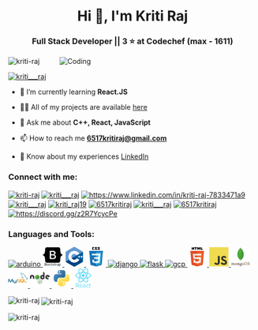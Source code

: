 <h1 align="center">Hi 👋, I'm Kriti Raj</h1>
<h3 align="center">Full Stack Developer || 3 ⭐ at Codechef (max - 1611)</h3>
<img align="right" alt="Coding" width="400" src="https://cdn.dribbble.com/users/1162077/screenshots/3848914/programmer.gif">

<p align="left"> <img src="https://komarev.com/ghpvc/?username=kriti-raj&label=Profile%20views&color=0e75b6&style=flat" alt="kriti-raj" /> </p>

<p align="left"> <a href="https://twitter.com/kriti___raj" target="blank"><img src="https://img.shields.io/twitter/follow/kriti___raj?logo=twitter&style=for-the-badge" alt="kriti___raj" /></a> </p>

- 🌱 I’m currently learning **React.JS**

- 👨‍💻 All of my projects are available [here](https://github.com/kriti-raj?tab=repositories)

- 💬 Ask me about **C++, React, JavaScript**

- 📫 How to reach me **6517kritiraj@gmail.com**

- 📄 Know about my experiences [LinkedIn](https://www.linkedin.com/in/kritiraj19/)

<h3 align="left">Connect with me:</h3>
<p align="left">
<a href="https://codepen.io/kriti-raj" target="blank"><img align="center" src="https://raw.githubusercontent.com/rahuldkjain/github-profile-readme-generator/master/src/images/icons/Social/codepen.svg" alt="kriti-raj" height="30" width="40" /></a>
<a href="https://twitter.com/kriti___raj" target="blank"><img align="center" src="https://raw.githubusercontent.com/rahuldkjain/github-profile-readme-generator/master/src/images/icons/Social/twitter.svg" alt="kriti___raj" height="30" width="40" /></a>
<a href="https://linkedin.com/in/kritiraj19/" target="blank"><img align="center" src="https://raw.githubusercontent.com/rahuldkjain/github-profile-readme-generator/master/src/images/icons/Social/linked-in-alt.svg" alt="https://www.linkedin.com/in/kriti-raj-7833471a9" height="30" width="40" /></a>
<a href="https://instagram.com/kriti___raj" target="blank"><img align="center" src="https://raw.githubusercontent.com/rahuldkjain/github-profile-readme-generator/master/src/images/icons/Social/instagram.svg" alt="kriti___raj" height="30" width="40" /></a>
<a href="https://www.codechef.com/users/kriti_raj19" target="blank"><img align="center" src="https://cdn.jsdelivr.net/npm/simple-icons@3.1.0/icons/codechef.svg" alt="kriti_raj19" height="30" width="40" /></a>
<a href="https://www.hackerrank.com/6517kritiraj" target="blank"><img align="center" src="https://raw.githubusercontent.com/rahuldkjain/github-profile-readme-generator/master/src/images/icons/Social/hackerrank.svg" alt="6517kritiraj" height="30" width="40" /></a>
<a href="https://www.leetcode.com/kriti___raj" target="blank"><img align="center" src="https://raw.githubusercontent.com/rahuldkjain/github-profile-readme-generator/master/src/images/icons/Social/leet-code.svg" alt="kriti___raj" height="30" width="40" /></a>
<a href="https://auth.geeksforgeeks.org/user/6517kritiraj" target="blank"><img align="center" src="https://raw.githubusercontent.com/rahuldkjain/github-profile-readme-generator/master/src/images/icons/Social/geeks-for-geeks.svg" alt="6517kritiraj" height="30" width="40" /></a>
<a href="https://discord.gg/https://discord.gg/z2R7YcycPe" target="blank"><img align="center" src="https://raw.githubusercontent.com/rahuldkjain/github-profile-readme-generator/master/src/images/icons/Social/discord.svg" alt="https://discord.gg/z2R7YcycPe" height="30" width="40" /></a>
</p>

<h3 align="left">Languages and Tools:</h3>
<p align="left"> <a href="https://www.arduino.cc/" target="_blank" rel="noreferrer"> <img src="https://cdn.worldvectorlogo.com/logos/arduino-1.svg" alt="arduino" width="40" height="40"/> </a> <a href="https://getbootstrap.com" target="_blank" rel="noreferrer"> <img src="https://raw.githubusercontent.com/devicons/devicon/master/icons/bootstrap/bootstrap-plain-wordmark.svg" alt="bootstrap" width="40" height="40"/> </a> <a href="https://www.w3schools.com/cpp/" target="_blank" rel="noreferrer"> <img src="https://raw.githubusercontent.com/devicons/devicon/master/icons/cplusplus/cplusplus-original.svg" alt="cplusplus" width="40" height="40"/> </a> <a href="https://www.w3schools.com/css/" target="_blank" rel="noreferrer"> <img src="https://raw.githubusercontent.com/devicons/devicon/master/icons/css3/css3-original-wordmark.svg" alt="css3" width="40" height="40"/> </a> <a href="https://www.djangoproject.com/" target="_blank" rel="noreferrer"> <img src="https://cdn.worldvectorlogo.com/logos/django.svg" alt="django" width="40" height="40"/> </a> <a href="https://flask.palletsprojects.com/" target="_blank" rel="noreferrer"> <img src="https://www.vectorlogo.zone/logos/pocoo_flask/pocoo_flask-icon.svg" alt="flask" width="40" height="40"/> </a> <a href="https://cloud.google.com" target="_blank" rel="noreferrer"> <img src="https://www.vectorlogo.zone/logos/google_cloud/google_cloud-icon.svg" alt="gcp" width="40" height="40"/> </a> <a href="https://www.w3.org/html/" target="_blank" rel="noreferrer"> <img src="https://raw.githubusercontent.com/devicons/devicon/master/icons/html5/html5-original-wordmark.svg" alt="html5" width="40" height="40"/> </a> <a href="https://developer.mozilla.org/en-US/docs/Web/JavaScript" target="_blank" rel="noreferrer"> <img src="https://raw.githubusercontent.com/devicons/devicon/master/icons/javascript/javascript-original.svg" alt="javascript" width="40" height="40"/> </a> <a href="https://www.mongodb.com/" target="_blank" rel="noreferrer"> <img src="https://raw.githubusercontent.com/devicons/devicon/master/icons/mongodb/mongodb-original-wordmark.svg" alt="mongodb" width="40" height="40"/> </a> <a href="https://www.mysql.com/" target="_blank" rel="noreferrer"> <img src="https://raw.githubusercontent.com/devicons/devicon/master/icons/mysql/mysql-original-wordmark.svg" alt="mysql" width="40" height="40"/> </a> <a href="https://nodejs.org" target="_blank" rel="noreferrer"> <img src="https://raw.githubusercontent.com/devicons/devicon/master/icons/nodejs/nodejs-original-wordmark.svg" alt="nodejs" width="40" height="40"/> </a> <a href="https://www.python.org" target="_blank" rel="noreferrer"> <img src="https://raw.githubusercontent.com/devicons/devicon/master/icons/python/python-original.svg" alt="python" width="40" height="40"/> </a> <a href="https://reactjs.org/" target="_blank" rel="noreferrer"> <img src="https://raw.githubusercontent.com/devicons/devicon/master/icons/react/react-original-wordmark.svg" alt="react" width="40" height="40"/> </a> </p>

<p><img align="left" src="https://github-readme-stats.vercel.app/api/top-langs?username=kriti-raj&show_icons=true&locale=en&layout=compact" alt="kriti-raj" /></p>

<p>&nbsp;<img align="center" src="https://github-readme-stats.vercel.app/api?username=kriti-raj&show_icons=true&locale=en" alt="kriti-raj" /></p>

<p><img align="center" src="https://github-readme-streak-stats.herokuapp.com/?user=kriti-raj&" alt="kriti-raj" /></p>
